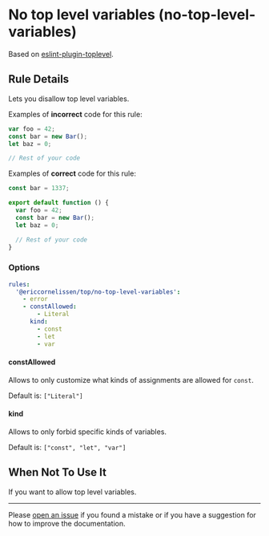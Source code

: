 # No top level variables (no-top-level-variables)

Based on [eslint-plugin-toplevel].

## Rule Details

Lets you disallow top level variables.

Examples of **incorrect** code for this rule:

```javascript
var foo = 42;
const bar = new Bar();
let baz = 0;

// Rest of your code
```

Examples of **correct** code for this rule:

```javascript
const bar = 1337;

export default function () {
  var foo = 42;
  const bar = new Bar();
  let baz = 0;

  // Rest of your code
}
```

### Options

```yaml
rules:
  '@ericcornelissen/top/no-top-level-variables':
    - error
    - constAllowed:
        - Literal
      kind:
        - const
        - let
        - var
```

#### constAllowed

Allows to only customize what kinds of assignments are allowed for `const`.

Default is: `["Literal"]`

#### kind

Allows to only forbid specific kinds of variables.

Default is: `["const", "let", "var"]`

## When Not To Use It

If you want to allow top level variables.

---

Please [open an issue] if you found a mistake or if you have a suggestion for
how to improve the documentation.

[eslint-plugin-toplevel]: https://github.com/HKalbasi/eslint-plugin-toplevel
[open an issue]: https://github.com/ericcornelissen/eslint-plugin-top/issues/new?labels=documentation&template=documentation.md
